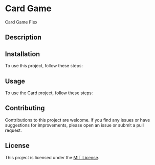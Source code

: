 # Card Game
Card Game Flex 


## Description


## Installation

To use this project, follow these steps:

## Usage

To use the Card  project, follow these steps:


## Contributing

Contributions to this project are welcome. If you find any issues or have suggestions for improvements, please open an issue or submit a pull request.

## License

This project is licensed under the [MIT License](LICENSE).
